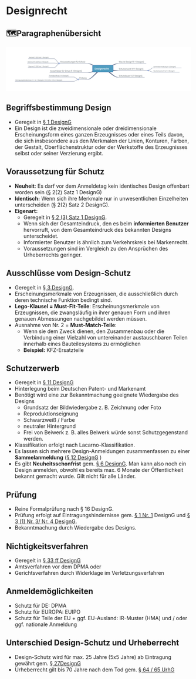 # Designrecht

## 🗺️Paragraphenübersicht

![&#xDC;bersicht Paragraphen \(Eigene Darstellung\)](../../.gitbook/assets/designrecht.svg)

## Begriffsbestimmung Design

* Geregelt in [§ 1 DesignG](https://www.gesetze-im-internet.de/geschmmg_2004/__1.html)
* Ein Design ist die zweidimensionale oder dreidimensionale Erscheinungsform eines ganzen Erzeugnisses oder eines Teils davon, die sich insbesondere aus den Merkmalen der Linien, Konturen, Farben, der Gestalt, Oberflächenstruktur oder der Werkstoffe des Erzeugnisses selbst oder seiner Verzierung ergibt.

## Voraussetzung für Schutz

* **Neuheit**: Es darf vor dem Anmeldetag kein identisches Design offenbart worden sein \(§ 2\(2\) Satz 1 DesignG\)
* **Identisch:** Wenn sich ihre Merkmale nur in unwesentlichen Einzelheiten unterscheiden \(§ 2\(2\) Satz 2 DesignG\).
* **Eigenart:**
  * Geregelt in [§ 2 \(3\) Satz 1 DesignG](https://www.gesetze-im-internet.de/geschmmg_2004/__2.html).
  * Wenn sich der Gesamteindruck, den es beim **informierten Benutzer** hervorruft, von dem Gesamteindruck des bekannten Designs unterscheidet.
  * Informierter Benutzer is ähnlich zum Verkehrskreis bei Markenrecht.
  * Voraussetzungen sind im Vergleich zu den Ansprüchen des Urheberrechts geringer.

## Ausschlüsse vom Design-Schutz

* Geregelt in [§ 3 DesignG](https://www.gesetze-im-internet.de/geschmmg_2004/__3.html).
* Erscheinungsmerkmale von Erzeugnissen, die ausschließlich durch deren technische Funktion bedingt sind.
* **Lego-Klausel = Must-Fit-Teile**: Erscheinungsmerkmale von Erzeugnissen, die zwangsläufig in ihrer genauen Form und ihren genauen Abmessungen nachgebildet werden müssen.
* Ausnahme von Nr. 2 = **Must-Match-Teile**: 
  * Wenn sie dem Zweck dienen, den Zusammenbau oder die Verbindung einer Vielzahl von untereinander austauschbaren Teilen innerhalb eines Bauteilesystems zu ermöglichen
  * **Beispiel:** KFZ-Ersatzteile

## Schutzerwerb

* Geregelt in [§ 11 DesignG](https://www.gesetze-im-internet.de/geschmmg_2004/__11.html)
* Hinterlegung beim Deutschen Patent- und Markenamt
* Benötigt wird eine zur Bekanntmachung geeignete Wiedergabe des Designs
  * Grundsatz der Bildwiedergabe z. B. Zeichnung oder Foto
  * Reproduktionseignung
  * Schwarzweiß / Farbe
  * neutraler Hintergrund
  * Frei von Beiwerk z. B. alles Beiwerk würde sonst Schutzgegenstand werden.
* Klassifikation erfolgt nach Lacarno-Klassifikation.
* Es lassen sich mehrere Design-Anmeldungen zusammenfassen zu einer **Sammelanmeldung** \([§ 12 DesignG](https://www.gesetze-im-internet.de/geschmmg_2004/__12.html) \)
* Es gibt **Neuheitsschonfrist** gem. [§ 6 DesignG](https://www.gesetze-im-internet.de/geschmmg_2004/__6.html). Man kann also noch ein Design anmelden, obwohl es bereits max. 6 Monate der Öffentlichkeit bekannt gemacht wurde. Gilt nicht für alle Länder.

## Prüfung

* Reine Formalprüfung nach § 16 DesignG.
* Prüfung erfolgt auf Eintragungshindernisse gem. [§ 1 Nr. 1](https://www.gesetze-im-internet.de/geschmmg_2004/__1.html) DesignG  und [§ 3 \(1\) Nr. 3/ Nr. 4 DesignG](https://www.gesetze-im-internet.de/geschmmg_2004/__3.html).
* Bekanntmachung durch Wiedergabe des Designs.

## Nichtigkeitsverfahren

* Geregelt in [§ 33 ff DesignG](https://www.gesetze-im-internet.de/geschmmg_2004/__33.html)
* Amtsverfahren vor dem DPMA oder
* Gerichtsverfahren durch Widerklage im Verletzungsverfahren

## Anmeldemöglichkeiten

* Schutz für DE: DPMA
* Schutz für EUROPA: EUIPO
* Schutz für Teile der EU + ggf. EU-Ausland: IR-Muster \(HMA\) und / oder ggf. nationale Anmeldung

## Unterschied Design-Schutz und Urheberrecht

* Design-Schutz wird für max. 25 Jahre \(5x5 Jahre\) ab Eintragung gewährt gem. [§ 27DesignG](https://www.gesetze-im-internet.de/geschmmg_2004/__27.html)
* Urheberrecht gilt bis 70 Jahre nach dem Tod gem. [§ 64 / 65 UrhG](https://www.gesetze-im-internet.de/urhg/__64.html)

